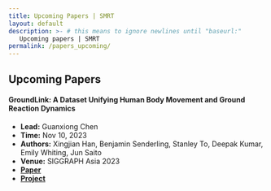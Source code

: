 ```yaml
---
title: Upcoming Papers | SMRT
layout: default
description: >- # this means to ignore newlines until "baseurl:"
   Upcoming papers | SMRT
permalink: /papers_upcoming/
---
```


## Upcoming Papers

#### GroundLink: A Dataset Unifying Human Body Movement and Ground Reaction Dynamics
* **Lead:** Guanxiong Chen
* **Time:** Nov 10, 2023
* **Authors:** Xingjian Han, Benjamin Senderling, Stanley To, Deepak Kumar, Emily Whiting, Jun Saito
* **Venue:** SIGGRAPH Asia 2023
* [**Paper**](https://cs-people.bu.edu/xjhan/pubs/GroundLink.pdf)
* [**Project**](https://csr.bu.edu/groundlink/)


